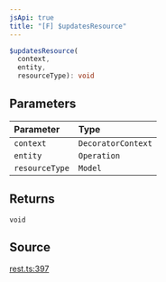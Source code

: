 ```yaml
---
jsApi: true
title: "[F] $updatesResource"
---
```


```ts
$updatesResource(
  context,
  entity,
  resourceType): void
```

## Parameters

| Parameter      | Type               |
| :------------- | :----------------- |
| `context`      | `DecoratorContext` |
| `entity`       | `Operation`        |
| `resourceType` | `Model`            |

## Returns

`void`

## Source

[rest.ts:397](https://github.com/markcowl/cadl/blob/3db15286/packages/rest/src/rest.ts#L397)
